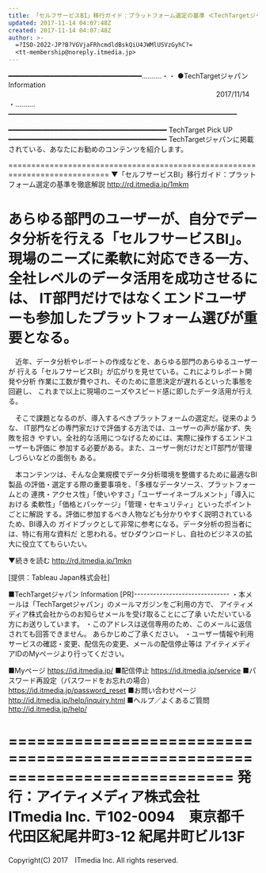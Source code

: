 ```yaml
---
title: 「セルフサービスBI」移行ガイド：プラットフォーム選定の基準 ≪TechTargetジャパン Info≫
updated: 2017-11-14 04:07:48Z
created: 2017-11-14 04:07:48Z
author: >-
  =?ISO-2022-JP?B?VGVjaFRhcmdldBskQiU4JWMlUSVzGyhC?=
  <tt-membership@noreply.itmedia.jp>
---
```


━━━━━━━━━━━━━━━━━━━━━━━━━━━━━━━━……‥‥・・
●TechTargetジャパン Information
　　　　　　　　　　　　　　　　　　　　　　　　　　　　　　2017/11/14
・‥‥……━━━━━━━━━━━━━━━━━━━━━━━━━━━━━━━━━

━━━━━━━━━━━━━━━━━━━━━━━━━━━━━━━━━━━━━━
TechTarget Pick UP
━━━━━━━━━━━━━━━━━━━━━━━━━━━━━━━━━━━━━━
TechTargetジャパンに掲載されている、あなたにお勧めのコンテンツを紹介します。

============================================================================
▼「セルフサービスBI」移行ガイド：プラットフォーム選定の基準を徹底解説
http://rd.itmedia.jp/1mkm

あらゆる部門のユーザーが、自分でデータ分析を行える「セルフサービスBI」。
現場のニーズに柔軟に対応できる一方、全社レベルのデータ活用を成功させるには、
IT部門だけではなくエンドユーザーも参加したプラットフォーム選びが重要となる。
============================================================================

　近年、データ分析やレポートの作成などを、あらゆる部門のあらゆるユーザーが
行える「セルフサービスBI」が広がりを見せている。これによりレポート開発や分析
作業に工数が費やされ、そのために意思決定が遅れるといった事態を回避し、
これまで以上に現場のニーズやスピード感に即したデータ活用が行える。

　そこで課題となるのが、導入するべきプラットフォームの選定だ。従来のような、
IT部門などの専門家だけで評価する方法では、ユーザーの声が届かず、失敗を招き
やすい。全社的な活用につなげるためには、実際に操作するエンドユーザーも評価に
参加する必要がある。また、ユーザー側だけだとIT部門が管理しづらいなどの面倒も
ある。

　本コンテンツは、そんな企業規模でデータ分析環境を整備するために最適なBI製品
の評価・選定する際の重要事項を、「多様なデータソース、プラットフォームとの
連携・アクセス性」「使いやすさ」「ユーザーイネーブルメント」「導入における
柔軟性」「価格とパッケージ」「管理・セキュリティ」といったポイントごとに解説
する。評価に参加するべき人物なども分かりやすく説明されているため、BI導入の
ガイドブックとして非常に参考になる。データ分析の担当者には、特に有用な資料だ
と思われる。ぜひダウンロードし、自社のビジネスの拡大に役立ててもらいたい。

▼続きを読む
http://rd.itmedia.jp/1mkn

[提供：Tableau Japan株式会社]

■TechTargetジャパン Information [PR]------------------------------
・本メールは「TechTargetジャパン」のメールマガジンをご利用の方で、
アイティメディア株式会社からのお知らせメールを受け取ることにご了承
いただいている方にお送りしています。
・このアドレスは送信専用のため、このメールに返信されても回答できません。
あらかじめご了承ください。
・ユーザー情報や利用サービスの確認・変更、配信先の変更、メールの配信停止等は
アイティメディアIDのMyページより行ってください。

■Myページ
 https://id.itmedia.jp/
■配信停止
 https://id.itmedia.jp/service
■パスワード再設定（パスワードをお忘れの場合）
 https://id.itmedia.jp/password_reset
■お問い合わせページ
 http://id.itmedia.jp/help/inquiry.html
■ヘルプ／よくあるご質問
 http://id.itmedia.jp/help/

============================================================================
発行：アイティメディア株式会社　ITmedia Inc.
〒102-0094　東京都千代田区紀尾井町3-12 紀尾井町ビル13F
============================================================================
Copyright(C) 2017　ITmedia Inc. All rights reserved.
